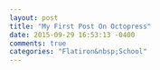 ```yaml
---
layout: post
title: "My First Post On Octopress"
date: 2015-09-29 16:53:13 -0400
comments: true
categories: "Flatiron&nbsp;School"
---
```

